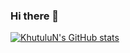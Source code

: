 ### Hi there 👋

[![KhutuluN's GitHub stats](https://github-readme-stats.vercel.app/api?username=KhutuluN&count_private=trueshow_icons=true&theme=radical)](https://github.com/KhutuluN/github-readme-stats)
